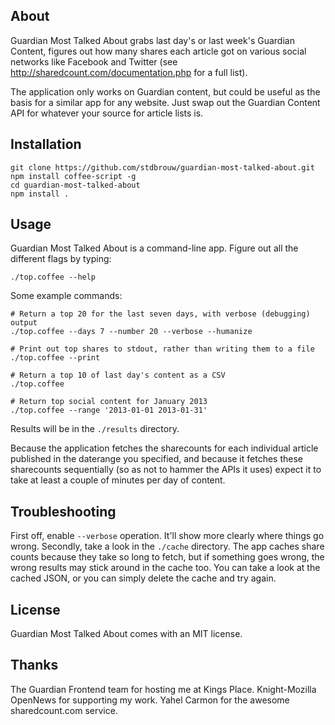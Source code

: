 ## About

Guardian Most Talked About grabs last day's or last week's Guardian Content, figures out how many shares each article got on various social networks like Facebook and Twitter (see http://sharedcount.com/documentation.php for a full list).

The application only works on Guardian content, but could be useful as the basis 
for a similar app for any website. Just swap out the Guardian Content API for 
whatever your source for article lists is.

## Installation

    git clone https://github.com/stdbrouw/guardian-most-talked-about.git
    npm install coffee-script -g
    cd guardian-most-talked-about
    npm install .

## Usage

Guardian Most Talked About is a command-line app. Figure out all the different flags
by typing: 

    ./top.coffee --help

Some example commands: 

    # Return a top 20 for the last seven days, with verbose (debugging) output
    ./top.coffee --days 7 --number 20 --verbose --humanize

    # Print out top shares to stdout, rather than writing them to a file
    ./top.coffee --print

    # Return a top 10 of last day's content as a CSV
    ./top.coffee

    # Return top social content for January 2013
    ./top.coffee --range '2013-01-01 2013-01-31'

Results will be in the `./results` directory.

Because the application fetches the sharecounts for each individual article published in the daterange you specified, and because it fetches these sharecounts sequentially (so as not to hammer the APIs it uses) expect it to take at least a couple of minutes per day of content.

## Troubleshooting

First off, enable `--verbose` operation. It'll show more clearly where things go wrong.
Secondly, take a look in the `./cache` directory. The app caches share counts because 
they take so long to fetch, but if something goes wrong, the wrong results may stick 
around in the cache too. You can take a look at the cached JSON, or you can simply delete
the cache and try again.

## License

Guardian Most Talked About comes with an MIT license.

## Thanks

The Guardian Frontend team for hosting me at Kings Place.
Knight-Mozilla OpenNews for supporting my work.
Yahel Carmon for the awesome sharedcount.com service.